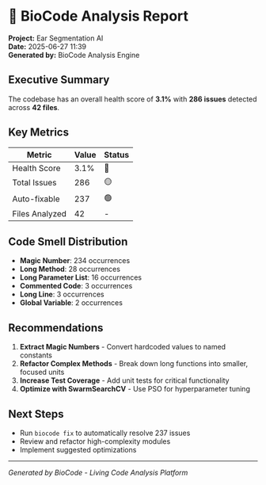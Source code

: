# 🧬 BioCode Analysis Report

**Project:** Ear Segmentation AI  
**Date:** 2025-06-27 11:39  
**Generated by:** BioCode Analysis Engine

## Executive Summary

The codebase has an overall health score of **3.1%** with **286 issues** detected across **42 files**.

## Key Metrics

| Metric | Value | Status |
|--------|-------|--------|
| Health Score | 3.1% | 🔴 |
| Total Issues | 286 | 🟡 |
| Auto-fixable | 237 | 🟢 |
| Files Analyzed | 42 | - |

## Code Smell Distribution

- **Magic Number**: 234 occurrences
- **Long Method**: 28 occurrences
- **Long Parameter List**: 16 occurrences
- **Commented Code**: 3 occurrences
- **Long Line**: 3 occurrences
- **Global Variable**: 2 occurrences

## Recommendations

1. **Extract Magic Numbers** - Convert hardcoded values to named constants
2. **Refactor Complex Methods** - Break down long functions into smaller, focused units
3. **Increase Test Coverage** - Add unit tests for critical functionality
4. **Optimize with SwarmSearchCV** - Use PSO for hyperparameter tuning

## Next Steps

- Run `biocode fix` to automatically resolve 237 issues
- Review and refactor high-complexity modules
- Implement suggested optimizations

---
*Generated by BioCode - Living Code Analysis Platform*
